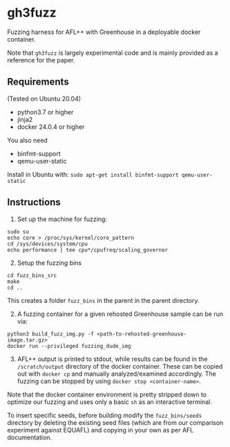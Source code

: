 # gh3fuzz

Fuzzing harness for AFL++ with Greenhouse in a deployable docker container.

Note that `gh3fuzz` is largely experimental code and is mainly provided as a reference for the paper.

## Requirements

(Tested on Ubuntu 20.04)

- python3.7 or higher
- jinja2
- docker 24.0.4 or higher

You also need
- binfmt-support
- qemu-user-static

Install in Ubuntu with:
`sudo apt-get install binfmt-support qemu-user-static`

## Instructions

1) Set up the machine for fuzzing:

```
sudo su
echo core > /proc/sys/kernel/core_pattern
cd /sys/devices/system/cpu
echo performance | tee cpu*/cpufreq/scaling_governor
```

2) Setup the fuzzing bins

```
cd fuzz_bins_src
make
cd ..
```

This creates a folder `fuzz_bins` in the parent in the parent directory. 

2) A fuzzing container for a given rehosted Greenhouse sample can be run via:

```
python3 build_fuzz_img.py -f <path-to-rehosted-greenhouse-image.tar.gz> 
docker run --privileged fuzzing_dude_img
```

3) AFL++ output is printed to stdout, while results can be found in the `/scratch/output` directory of the docker container. These can be copied out with `docker cp` and manually analyzed/examined accordingly. The fuzzing can be stopped by using `docker stop <container-name>`.

Note that the docker container environment is pretty stripped down to optimize our fuzzing and uses only a basic `sh` as an interactive terminal.

To insert specific seeds, before building modify the `fuzz_bins/seeds` directory by deleting the existing seed files (which are from our comparison experiment against EQUAFL) and copying in your own as per AFL documentation.
